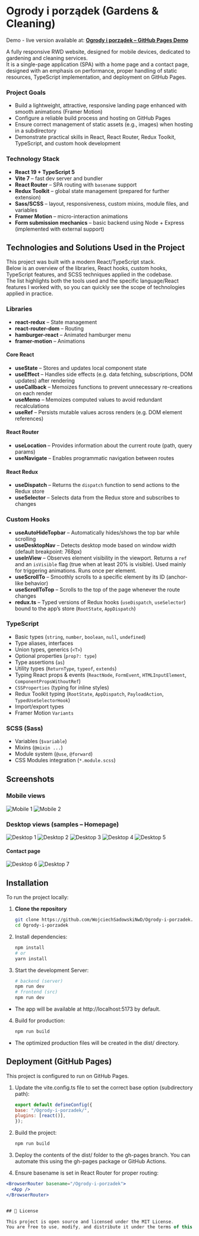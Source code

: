 # Ogrody i porządek (Gardens & Cleaning)
Demo - live version available at:
[**Ogrody i porządek – GitHub Pages Demo**](https://wojciechsadowskinwd.github.io/Ogrody-i-porzadek/)

A fully responsive RWD website, designed for mobile devices, dedicated to gardening and cleaning services.  
It is a single-page application (SPA) with a home page and a contact page, designed with an emphasis on performance, proper handling of static resources, TypeScript implementation, and deployment on GitHub Pages.

### Project Goals
- Build a lightweight, attractive, responsive landing page enhanced with smooth animations (Framer Motion)  
- Configure a reliable build process and hosting on GitHub Pages  
- Ensure correct management of static assets (e.g., images) when hosting in a subdirectory  
- Demonstrate practical skills in React, React Router, Redux Toolkit, TypeScript, and custom hook development  

### Technology Stack
- **React 19 + TypeScript 5**  
- **Vite 7** – fast dev server and bundler  
- **React Router** – SPA routing with `basename` support  
- **Redux Toolkit** – global state management (prepared for further extension)  
- **Sass/SCSS** – layout, responsiveness, custom mixins, module files, and variables  
- **Framer Motion** – micro-interaction animations  
- **Form submission mechanics** – basic backend using Node + Express (implemented with external support)  

## Technologies and Solutions Used in the Project
This project was built with a modern React/TypeScript stack.  
Below is an overview of the libraries, React hooks, custom hooks, TypeScript features, and SCSS techniques applied in the codebase.  
The list highlights both the tools used and the specific language/React features I worked with, so you can quickly see the scope of technologies applied in practice.

### Libraries
- **react-redux** – State management
- **react-router-dom** – Routing
- **hamburger-react** – Animated hamburger menu
- **framer-motion** – Animations

#### Core React
- **useState** – Stores and updates local component state  
- **useEffect** – Handles side effects (e.g. data fetching, subscriptions, DOM updates) after rendering  
- **useCallback** – Memoizes functions to prevent unnecessary re-creations on each render  
- **useMemo** – Memoizes computed values to avoid redundant recalculations  
- **useRef** – Persists mutable values across renders (e.g. DOM element references)  

#### React Router
- **useLocation** – Provides information about the current route (path, query params)  
- **useNavigate** – Enables programmatic navigation between routes  

#### React Redux
- **useDispatch** – Returns the `dispatch` function to send actions to the Redux store  
- **useSelector** – Selects data from the Redux store and subscribes to changes  

### Custom Hooks
- **useAutoHideTopbar** – Automatically hides/shows the top bar while scrolling  
- **useDesktopNav** – Detects desktop mode based on window width (default breakpoint: 768px)  
- **useInView** – Observes element visibility in the viewport. Returns a `ref` and an `isVisible` flag (true when at least 20% is visible). Used mainly for triggering animations. Runs once per element.  
- **useScrollTo** – Smoothly scrolls to a specific element by its ID (anchor-like behavior)  
- **useScrollToTop** – Scrolls to the top of the page whenever the route changes  
- **redux.ts** – Typed versions of Redux hooks (`useDispatch`, `useSelector`) bound to the app’s store (`RootState`, `AppDispatch`)  

### TypeScript
- Basic types (`string`, `number`, `boolean`, `null`, `undefined`)  
- Type aliases, interfaces  
- Union types, generics (`<T>`)  
- Optional properties (`prop?: type`)  
- Type assertions (`as`)  
- Utility types (`ReturnType`, `typeof`, `extends`)  
- Typing React props & events (`ReactNode`, `FormEvent`, `HTMLInputElement`, `ComponentPropsWithoutRef`)  
- `CSSProperties` (typing for inline styles)  
- Redux Toolkit typing (`RootState`, `AppDispatch`, `PayloadAction`, `TypedUseSelectorHook`)  
- Import/export types  
- Framer Motion `Variants`  

### SCSS (Sass)
- Variables (`$variable`)  
- Mixins (`@mixin ...`)  
- Module system (`@use`, `@forward`)  
- CSS Modules integration (`*.module.scss`)  

## Screenshots
### Mobile views
![Mobile 1](docs/screenshots/screenshot_mobile_1.jpg)
![Mobile 2](docs/screenshots/screenshot_mobile_2.jpg)

### Desktop views (samples – Homepage)
![Desktop 1](docs/screenshots/screenshot_1.png)
![Desktop 2](docs/screenshots/screenshot_2.jpg)
![Desktop 3](docs/screenshots/screenshot_3.jpg)
![Desktop 4](docs/screenshots/screenshot_4.jpg)
![Desktop 5](docs/screenshots/screenshot_5.jpg)
#### Contact page
![Desktop 6](docs/screenshots/screenshot_6.jpg)
![Desktop 7](docs/screenshots/screenshot_7.jpg)


## Installation

To run the project locally:

1. **Clone the repository**
   ```bash
   git clone https://github.com/WojciechSadowskiNwD/Ogrody-i-porzadek.git
   cd Ogrody-i-porzadek
2. Install dependencies:
   ```bash
   npm install
   # or
   yarn install

3. Start the development Server:
   ```bash
   # backend (server)
   npm run dev
   # frontend (src)
   npm run dev
  *	The app will be available at http://localhost:5173 by default.

4. Build for production:
   ```bash
   npm run build
  *	The optimized production files will be created in the dist/ directory.

## Deployment (GitHub Pages)
This project is configured to run on GitHub Pages.

1.	Update the vite.config.ts file to set the correct base option (subdirectory path):
    ```jsx
    export default defineConfig({
    base: "/Ogrody-i-porzadek/",
    plugins: [react()],
    });

3.	Build the project:
    ```bash
    npm run build

5.	Deploy the contents of the dist/ folder to the gh-pages branch.
You can automate this using the gh-pages package or GitHub Actions.

6.	Ensure basename is set in React Router for proper routing:
   ```jsx
  <BrowserRouter basename="/Ogrody-i-porzadek">
   	 <App />
  </BrowserRouter>


## 📄 License

This project is open source and licensed under the MIT License.  
You are free to use, modify, and distribute it under the terms of this license.
